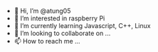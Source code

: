 - 👋 Hi, I’m @atung05
- 👀 I’m interested in raspberry Pi
- 🌱 I’m currently learning Javascript, C++, Linux
- 💞️ I’m looking to collaborate on ...
- 📫 How to reach me ...

<!---
atung05/atung05 is a ✨ special ✨ repository because its `README.md` (this file) appears on your GitHub profile.
You can click the Preview link to take a look at your changes.
--->
